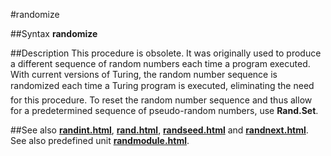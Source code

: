
#randomize

##Syntax
**randomize**



##Description
This procedure is obsolete. It was originally used to produce a different sequence of random numbers each time a program executed. With current versions of Turing, the random number sequence is randomized each time a Turing program is executed, eliminating the need for this procedure.
To reset the random number sequence and thus allow for a predetermined sequence of pseudo-random numbers, use **Rand.Set**. 



##See also
**[randint.html](randint)**, **[rand.html](rand)**, **[randseed.html](randseed)** and **[randnext.html](randnext)**.
See also predefined unit **[randmodule.html](Rand)**.


